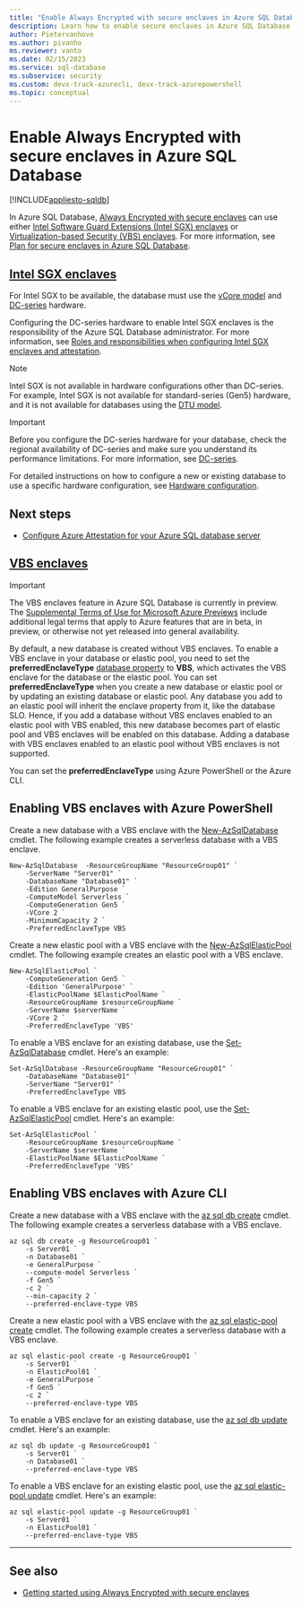 ```yaml
---
title: "Enable Always Encrypted with secure enclaves in Azure SQL Database"
description: Learn how to enable secure enclaves in Azure SQL Database and elastic pools by selecting Intel SGX-enabled hardware or virtualization-based security (VBS)
author: Pietervanhove
ms.author: pivanho
ms.reviewer: vanto
ms.date: 02/15/2023
ms.service: sql-database
ms.subservice: security
ms.custom: devx-track-azurecli, devx-track-azurepowershell
ms.topic: conceptual
---
```

# Enable Always Encrypted with secure enclaves in Azure SQL Database

[!INCLUDE[appliesto-sqldb](../includes/appliesto-sqldb.md)]

In Azure SQL Database, [Always Encrypted with secure enclaves](/sql/relational-databases/security/encryption/always-encrypted-enclaves) can use either [Intel Software Guard Extensions (Intel SGX) enclaves](https://www.intel.com/content/www/us/en/architecture-and-technology/software-guard-extensions.html) or [Virtualization-based Security (VBS) enclaves](https://www.microsoft.com/security/blog/2018/06/05/virtualization-based-security-vbs-memory-enclaves-data-protection-through-isolation/). For more information, see [Plan for secure enclaves in Azure SQL Database](always-encrypted-enclaves-plan.md).

## [Intel SGX enclaves](#tab/IntelSGXenclaves)

For Intel SGX to be available, the database must use the [vCore model](service-tiers-vcore.md) and [DC-series](service-tiers-sql-database-vcore.md#dc-series) hardware.

Configuring the DC-series hardware to enable Intel SGX enclaves is the responsibility of the Azure SQL Database administrator. For more information, see [Roles and responsibilities when configuring Intel SGX enclaves and attestation](always-encrypted-enclaves-plan.md#roles-and-responsibilities-when-configuring-intel-sgx-enclaves-and-attestation).

> [!NOTE]
> Intel SGX is not available in hardware configurations other than DC-series. For example, Intel SGX is not available for standard-series (Gen5) hardware, and it is not available for databases using the [DTU model](service-tiers-dtu.md).

> [!IMPORTANT]
> Before you configure the DC-series hardware for your database, check the regional availability of DC-series and make sure you understand its performance limitations. For more information, see [DC-series](service-tiers-sql-database-vcore.md#dc-series).

For detailed instructions on how to configure a new or existing database to use a specific hardware configuration, see [Hardware configuration](service-tiers-sql-database-vcore.md#hardware-configuration).

## Next steps

- [Configure Azure Attestation for your Azure SQL database server](always-encrypted-enclaves-configure-attestation.md)

## [VBS enclaves](#tab/VBSenclaves)

> [!IMPORTANT]
> The VBS enclaves feature in Azure SQL Database is currently in preview. The [Supplemental Terms of Use for Microsoft Azure Previews](https://azure.microsoft.com/support/legal/preview-supplemental-terms/) include additional legal terms that apply to Azure features that are in beta, in preview, or otherwise not yet released into general availability.

By default, a new database is created without VBS enclaves. To enable a VBS enclave in your database or elastic pool, you need to set the **preferredEnclaveType** [database property](/azure/templates/microsoft.sql/2022-05-01-preview/servers/databases?pivots=deployment-language-bicep#databaseproperties) to **VBS**, which activates the VBS enclave for the database or the elastic pool. You can set **preferredEnclaveType** when you create a new database or elastic pool or by updating an existing database or elastic pool. Any database you add to an elastic pool will inherit the enclave property from it, like the database SLO. Hence, if you add a database without VBS enclaves enabled to an elastic pool with VBS enabled, this new database becomes part of elastic pool and VBS enclaves will be enabled on this database. Adding a database with VBS enclaves enabled to an elastic pool without VBS enclaves is not supported. 

You can set the **preferredEnclaveType** using Azure PowerShell or the Azure CLI.

## Enabling VBS enclaves with Azure PowerShell

Create a new database with a VBS enclave with the [New-AzSqlDatabase](/powershell/module/az.sql/New-AzSqlDatabase) cmdlet. The following example creates a serverless database with a VBS enclave.

```azurepowershell-interactive
New-AzSqlDatabase  -ResourceGroupName "ResourceGroup01" `
    -ServerName "Server01" `
    -DatabaseName "Database01" `
    -Edition GeneralPurpose `
    -ComputeModel Serverless `
    -ComputeGeneration Gen5 `
    -VCore 2 `
    -MinimumCapacity 2 `
    -PreferredEnclaveType VBS
```

Create a new elastic pool with a VBS enclave with the [New-AzSqlElasticPool](/powershell/module/az.sql/New-AzSqlElasticPool) cmdlet. The following example creates an elastic pool with a VBS enclave.

```azurepowershell-interactive
New-AzSqlElasticPool ` 
    -ComputeGeneration Gen5 `
    -Edition 'GeneralPurpose' `
    -ElasticPoolName $ElasticPoolName `
    -ResourceGroupName $resourceGroupName `
    -ServerName $serverName `
    -VCore 2 `
    -PreferredEnclaveType 'VBS'
```

To enable a VBS enclave for an existing database, use the [Set-AzSqlDatabase](/powershell/module/az.sql/Set-AzSqlDatabase) cmdlet. Here's an example:

```azurepowershell-interactive
Set-AzSqlDatabase -ResourceGroupName "ResourceGroup01" `
    -DatabaseName "Database01" `
    -ServerName "Server01" `
    -PreferredEnclaveType VBS
```

To enable a VBS enclave for an existing elastic pool, use the [Set-AzSqlElasticPool](/powershell/module/az.sql/Set-AzSqlElasticPool) cmdlet. Here's an example:

```azurepowershell-interactive
Set-AzSqlElasticPool `
    -ResourceGroupName $resourceGroupName `
    -ServerName $serverName `
    -ElasticPoolName $ElasticPoolName `
    -PreferredEnclaveType 'VBS' 
```

## Enabling VBS enclaves with Azure CLI

Create a new database with a VBS enclave with the [az sql db create](/cli/azure/sql/db) cmdlet. The following example creates a serverless database with a VBS enclave.

```azurecli-interactive
az sql db create -g ResourceGroup01 `
    -s Server01 `
    -n Database01 `
    -e GeneralPurpose `
    --compute-model Serverless `
    -f Gen5 `
    -c 2 `
    --min-capacity 2 `
    --preferred-enclave-type VBS 
```

Create a new elastic pool with a VBS enclave with the [az sql elastic-pool create](/cli/azure/sql/elastic-pool) cmdlet. The following example creates a serverless database with a VBS enclave.

```azurecli-interactive
az sql elastic-pool create -g ResourceGroup01 `
    -s Server01 `
    -n ElasticPool01 `
    -e GeneralPurpose `
    -f Gen5 `
    -c 2 `
    --preferred-enclave-type VBS
```

To enable a VBS enclave for an existing database, use the [az sql db update](/cli/azure/sql/db) cmdlet. Here's an example:

```azurecli-interactive
az sql db update -g ResourceGroup01 `
    -s Server01 `
    -n Database01 `
    --preferred-enclave-type VBS
```
To enable a VBS enclave for an existing elastic pool, use the [az sql elastic-pool update](/cli/azure/sql/elastic-pool) cmdlet. Here's an example:

```azurecli-interactive
az sql elastic-pool update -g ResourceGroup01 `
    -s Server01 `
    -n ElasticPool01 `
    --preferred-enclave-type VBS
```

---

## See also

- [Getting started using Always Encrypted with secure enclaves](always-encrypted-enclaves-getting-started.md)
